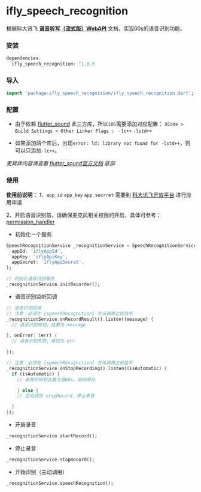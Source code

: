 # ifly_speech_recognition

根据科大讯飞 **[语音听写（流式版）WebAPI](https://www.xfyun.cn/doc/asr/voicedictation/API.html)** 文档，实现60s的语音识别功能。

### 安装

```dart
dependencies:
  ifly_speech_recognition: ^1.0.5
```

### 导入

```dart
import 'package:ifly_speech_recognition/ifly_speech_recognition.dart';
```

### 配置
- 由于依赖 [flutter_sound](https://github.com/canardoux/flutter_sound) 此三方库，所以`iOS`需要添加对应配置：
`XCode > Build Settings > Other Linker Flags :` ` -lc++` `-lstd++`

- 如果添加两个库后，出现`error: ld: library not found for -lstd++`，则可以只添加`-lc++`。

*更具体内容请查看 [flutter_sound官方文档](https://flutter-sound.canardoux.xyz/flutter_sound_install.html) 底部*

### 使用

**使用前说明：**
1、`app_id` `app_key` `app_secrret` 需要到 [科大讯飞开放平台](https://www.xfyun.cn/services/voicedictation) 进行应用申请

2、开启语音识别前，请确保麦克风相关权限的开启，具体可参考：[permission_handler](https://pub.dev/packages/permission_handler)

- 初始化一个服务

```dart
SpeechRecognitionService _recognitionService = SpeechRecognitionService(
  appId: 'iflyAppId',
  appKey: 'iflyApiKey',
  appSecret: 'iflyApiSecret',
);

// 初始化语音识别服务
_recognitionService.initRecorder();
```

- 语音识别监听回调

```dart
// 语音识别回调
// 注意：必须在 [speechRecognition] 方法调用之前监听
_recognitionService.onRecordResult().listen((message) {
  // 语音识别成功，结果为 message

}, onError: (err) {
  // 语音识别失败，原因为 err

});

// 注意：必须在 [speechRecognition] 方法调用之前监听
_recognitionService.onStopRecording().listen((isAutomatic) {
  if (isAutomatic) {
    // 录音时间到达最大值60s，自动停止

    } else {
    // 主动调用 stopRecord，停止录音

  }
});
```

- 开启录音

```dart
_recognitionService.startRecord();
```

- 停止录音

```dart
_recognitionService.stopRecord();
```

- 开始识别（主动调用）

```dart
_recognitionService.speechRecognition();
```